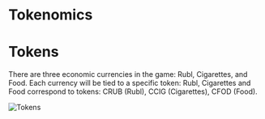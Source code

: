 # Tokenomics

# Tokens
There are three economic currencies in the game: Rubl, Cigarettes, and Food.
Each currency will be tied to a specific token: Rubl, Cigarettes and Food correspond to tokens: CRUB (Rubl), CCIG (Cigarettes), CFOD (Food). 

![Tokens](https://github.com/verscorp/convicted-site-files/blob/main/images/Tokens.svg)
